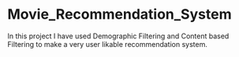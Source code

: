 # Movie_Recommendation_System
In this project I have used Demographic Filtering and Content based Filtering to make a very user likable recommendation system.
